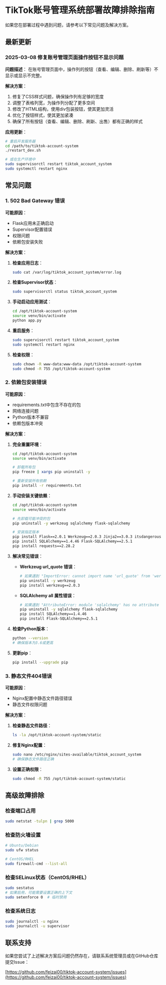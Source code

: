 # TikTok账号管理系统部署故障排除指南

如果您在部署过程中遇到问题，请参考以下常见问题及解决方案。

## 最新更新

### 2025-03-08 修复账号管理页面操作按钮不显示问题

**问题描述**：
在账号管理页面中，操作列的按钮（查看、编辑、删除、刷新等）不显示或显示不完整。

**解决方案**：
1. 修复了CSS样式问题，确保操作列有足够的宽度
2. 调整了表格列宽，为操作列分配了更多空间
3. 修改了HTML结构，使用div包装按钮，使其更加灵活
4. 优化了按钮样式，使其更加紧凑
5. 确保了所有按钮（查看、编辑、删除、刷新、出售）都有正确的样式

**应用更新**：
```bash
# 重启开发服务器
cd /path/to/tiktok-account-system
./restart_dev.sh

# 或在生产环境中
sudo supervisorctl restart tiktok_account_system
sudo systemctl restart nginx
```

## 常见问题

### 1. 502 Bad Gateway 错误

**可能原因**：
- Flask应用未正确启动
- Supervisor配置错误
- 权限问题
- 依赖包安装失败

**解决方案**：

1. **检查应用日志**：
   ```bash
   sudo cat /var/log/tiktok_account_system/error.log
   ```

2. **检查Supervisor状态**：
   ```bash
   sudo supervisorctl status tiktok_account_system
   ```

3. **手动启动应用测试**：
   ```bash
   cd /opt/tiktok-account-system
   source venv/bin/activate
   python app.py
   ```

4. **重启服务**：
   ```bash
   sudo supervisorctl restart tiktok_account_system
   sudo systemctl restart nginx
   ```

5. **检查权限**：
   ```bash
   sudo chown -R www-data:www-data /opt/tiktok-account-system
   sudo chmod -R 755 /opt/tiktok-account-system
   ```

### 2. 依赖包安装错误

**可能原因**：
- requirements.txt中包含不存在的包
- 网络连接问题
- Python版本不兼容
- 依赖包版本冲突

**解决方案**：

1. **完全重置环境**：
   ```bash
   cd /opt/tiktok-account-system
   source venv/bin/activate
   
   # 卸载所有包
   pip freeze | xargs pip uninstall -y
   
   # 重新安装所有依赖
   pip install -r requirements.txt
   ```

2. **手动安装关键依赖**：
   ```bash
   cd /opt/tiktok-account-system
   source venv/bin/activate
   
   # 先卸载可能冲突的包
   pip uninstall -y werkzeug sqlalchemy flask-sqlalchemy
   
   # 安装指定版本
   pip install Flask==2.0.1 Werkzeug==2.0.3 Jinja2==3.0.3 itsdangerous==2.0.1 click==8.0.4
   pip install SQLAlchemy==1.4.46 Flask-SQLAlchemy==2.5.1
   pip install requests==2.28.2
   ```

3. **解决常见错误**：

   - **Werkzeug url_quote 错误**：
     ```bash
     # 如果遇到 "ImportError: cannot import name 'url_quote' from 'werkzeug.urls'" 错误
     pip uninstall -y werkzeug
     pip install werkzeug==2.0.3
     ```
   
   - **SQLAlchemy __all__ 属性错误**：
     ```bash
     # 如果遇到 "AttributeError: module 'sqlalchemy' has no attribute '__all__'" 错误
     pip uninstall -y sqlalchemy flask-sqlalchemy
     pip install SQLAlchemy==1.4.46
     pip install Flask-SQLAlchemy==2.5.1
     ```

4. **检查Python版本**：
   ```bash
   python --version
   # 确保版本为3.6或更高
   ```

5. **更新pip**：
   ```bash
   pip install --upgrade pip
   ```

### 3. 静态文件404错误

**可能原因**：
- Nginx配置中静态文件路径错误
- 静态文件权限问题

**解决方案**：

1. **检查静态文件路径**：
   ```bash
   ls -la /opt/tiktok-account-system/static
   ```

2. **修复Nginx配置**：
   ```bash
   sudo nano /etc/nginx/sites-available/tiktok_account_system
   # 确保静态文件路径正确
   ```

3. **设置正确权限**：
   ```bash
   sudo chmod -R 755 /opt/tiktok-account-system/static
   ```

## 高级故障排除

### 检查端口占用

```bash
sudo netstat -tulpn | grep 5000
```

### 检查防火墙设置

```bash
# Ubuntu/Debian
sudo ufw status

# CentOS/RHEL
sudo firewall-cmd --list-all
```

### 检查SELinux状态（CentOS/RHEL）

```bash
sudo sestatus
# 如果启用，可能需要设置正确的上下文
sudo setenforce 0  # 临时禁用
```

### 检查系统日志

```bash
sudo journalctl -u nginx
sudo journalctl -u supervisor
```

## 联系支持

如果您尝试了上述解决方案后问题仍然存在，请联系系统管理员或在GitHub仓库提交Issue：

[https://github.com/feizai00/tiktok-account-system/issues](https://github.com/feizai00/tiktok-account-system/issues)
